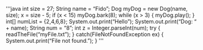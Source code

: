 '''java
int size = 27;
String name = “Fido”;
Dog myDog = new Dog(name, size);
x = size - 5;
if (x < 15) myDog.bark(8);
while (x > 3) {
	myDog.play();
}
int[] numList = {2,4,6,8};
System.out.print(“Hello”);
System.out.print(“Dog: “ + name);
String num = “8”;
int z = Integer.parseInt(num);
try {
	readTheFile(“myFile.txt”);
}
catch(FileNotFoundException ex) {
	System.out.print(“File not found.”);
}
'''